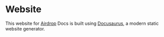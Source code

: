# Website

This website for [Airdrop](https://nekowawolf.xyz/airdrop) Docs is built using [Docusaurus](https://docusaurus.io/), a modern static website generator.